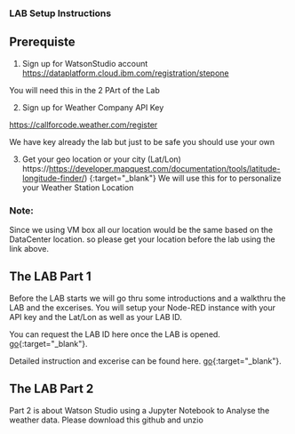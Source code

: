 
### LAB Setup Instructions

## Prerequiste 
1. Sign up for WatsonStudio account 
https://dataplatform.cloud.ibm.com/registration/stepone

You will need this in the 2 PArt of the Lab 

2. Sign up for Weather Company API Key

https://callforcode.weather.com/register


We have key already the lab but just to be safe you should use your own

3. Get your geo location or your city (Lat/Lon)
https://https://developer.mapquest.com/documentation/tools/latitude-longitude-finder/) {:target="_blank"}
We will use this for to personalize your Weather Station Location 

### Note: 
Since we using VM box all our location would be the same based on the DataCenter location.
so please get your location before the lab using the link above.


## The LAB Part 1
Before the LAB starts we will go thru some introductions and a walkthru the LAB and the excerises.
You will setup your Node-RED instance with your API key and the Lat/Lon as well as your LAB ID.

You can request the LAB ID here once the LAB is opened.
[go](https://thinklab1239.mybluemix.net/claimid){:target="_blank"}.

Detailed instruction and excerise can be found here.
[go](https://github.com/markusvankempen/ThinkLab1239/blob/master/instructions/Lab1239-PartOne.pdf){:target="_blank"}.

## The LAB Part 2
Part 2 is about Watson Studio using a Jupyter Notebook to Analyse the weather data.
Please download this github and unzio

